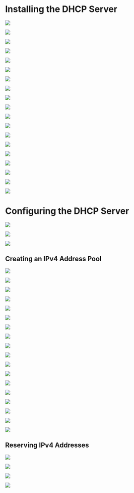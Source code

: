 # Installing the DHCP Server 

![](https://github.com/JonmarCorpuz/Documentations/blob/main/Active%20Directory/Assets/DHCP%20pt1.png)

![](https://github.com/JonmarCorpuz/Documentations/blob/main/Active%20Directory/Assets/DHCP%20pt2.png)

![](https://github.com/JonmarCorpuz/Documentations/blob/main/Active%20Directory/Assets/DHCP%20pt3.png)

![](https://github.com/JonmarCorpuz/Documentations/blob/main/Active%20Directory/Assets/DHCP%20pt4.png)

![](https://github.com/JonmarCorpuz/Documentations/blob/main/Active%20Directory/Assets/DHCP%20pt5.png)

![](https://github.com/JonmarCorpuz/Documentations/blob/main/Active%20Directory/Assets/DHCP%20pt6.png)

![](https://github.com/JonmarCorpuz/Documentations/blob/main/Active%20Directory/Assets/DHCP%20pt7.png)

![](https://github.com/JonmarCorpuz/Documentations/blob/main/Active%20Directory/Assets/DHCP%20pt8.png)

![](https://github.com/JonmarCorpuz/Documentations/blob/main/Active%20Directory/Assets/DHCP%20pt9.png)

![](https://github.com/JonmarCorpuz/Documentations/blob/main/Active%20Directory/Assets/DHCP%20pt10.png)

![](https://github.com/JonmarCorpuz/Documentations/blob/main/Active%20Directory/Assets/DHCP%20pt11.png)

![](https://github.com/JonmarCorpuz/Documentations/blob/main/Active%20Directory/Assets/DHCP%20pt12.png)

![](https://github.com/JonmarCorpuz/Documentations/blob/main/Active%20Directory/Assets/DHCP%20pt13.png)

![](https://github.com/JonmarCorpuz/Documentations/blob/main/Active%20Directory/Assets/DHCP%20pt14.png)

![](https://github.com/JonmarCorpuz/Documentations/blob/main/Active%20Directory/Assets/DHCP%20pt15.png)

![](https://github.com/JonmarCorpuz/Documentations/blob/main/Active%20Directory/Assets/DHCP%20pt16.png)

![](https://github.com/JonmarCorpuz/Documentations/blob/main/Active%20Directory/Assets/DHCP%20pt17.png)

![](https://github.com/JonmarCorpuz/Documentations/blob/main/Active%20Directory/Assets/DHCP%20pt18.png)

![](https://github.com/JonmarCorpuz/Documentations/blob/main/Active%20Directory/Assets/DHCP%20pt19.png)


# Configuring the DHCP Server

![](https://github.com/JonmarCorpuz/Documentations/blob/main/Active%20Directory/Assets/DHCP%20pt20.png)

![](https://github.com/JonmarCorpuz/Documentations/blob/main/Active%20Directory/Assets/DHCP%20pt21.png)

![](https://github.com/JonmarCorpuz/Documentations/blob/main/Active%20Directory/Assets/DHCP%20pt22.png)

## Creating an IPv4 Address Pool

![](https://github.com/JonmarCorpuz/Documentations/blob/main/Active%20Directory/Assets/DHCP%20pt23.png)

![](https://github.com/JonmarCorpuz/Documentations/blob/main/Active%20Directory/Assets/DHCP%20pt24.png)

![](https://github.com/JonmarCorpuz/Documentations/blob/main/Active%20Directory/Assets/DHCP%20pt25.png)

![](https://github.com/JonmarCorpuz/Documentations/blob/main/Active%20Directory/Assets/DHCP%20pt26.png)

![](https://github.com/JonmarCorpuz/Documentations/blob/main/Active%20Directory/Assets/DHCP%20pt27.png)

![](https://github.com/JonmarCorpuz/Documentations/blob/main/Active%20Directory/Assets/DHCP%20pt28.png)

![](https://github.com/JonmarCorpuz/Documentations/blob/main/Active%20Directory/Assets/DHCP%20pt29.png)

![](https://github.com/JonmarCorpuz/Documentations/blob/main/Active%20Directory/Assets/DHCP%20pt30.png)

![](https://github.com/JonmarCorpuz/Documentations/blob/main/Active%20Directory/Assets/DHCP%20pt31.png)

![](https://github.com/JonmarCorpuz/Documentations/blob/main/Active%20Directory/Assets/DHCP%20pt32.png)

![](https://github.com/JonmarCorpuz/Documentations/blob/main/Active%20Directory/Assets/DHCP%20pt33.png)

![](https://github.com/JonmarCorpuz/Documentations/blob/main/Active%20Directory/Assets/DHCP%20pt34.png)

![](https://github.com/JonmarCorpuz/Documentations/blob/main/Active%20Directory/Assets/DHCP%20pt35.png)

![](https://github.com/JonmarCorpuz/Documentations/blob/main/Active%20Directory/Assets/DHCP%20pt36.png)

![](https://github.com/JonmarCorpuz/Documentations/blob/main/Active%20Directory/Assets/DHCP%20pt37.png)

![](https://github.com/JonmarCorpuz/Documentations/blob/main/Active%20Directory/Assets/DHCP%20pt38.png)

![](https://github.com/JonmarCorpuz/Documentations/blob/main/Active%20Directory/Assets/DHCP%20pt39.png)

![](https://github.com/JonmarCorpuz/Documentations/blob/main/Active%20Directory/Assets/DHCP%20pt40.png)

## Reserving IPv4 Addresses

![](https://github.com/JonmarCorpuz/Documentations/blob/main/Active%20Directory/Assets/DHCP%20pt41.png)

![](https://github.com/JonmarCorpuz/Documentations/blob/main/Active%20Directory/Assets/DHCP%20pt42.png)

![](https://github.com/JonmarCorpuz/Documentations/blob/main/Active%20Directory/Assets/DHCP%20pt43.png)

![](https://github.com/JonmarCorpuz/Documentations/blob/main/Active%20Directory/Assets/DHCP%20pt44.png)
